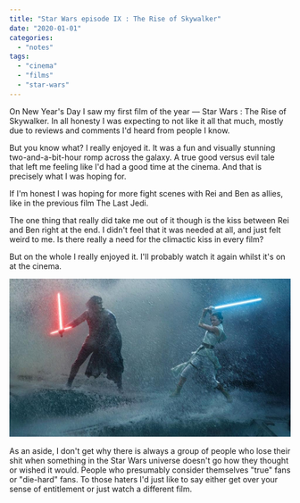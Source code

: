 ```yaml
---
title: "Star Wars episode IX : The Rise of Skywalker"
date: "2020-01-01"
categories: 
  - "notes"
tags: 
  - "cinema"
  - "films"
  - "star-wars"
---
```


On New Year's Day I saw my first film of the year — Star Wars : The Rise of Skywalker. In all honesty I was expecting to not like it all that much, mostly due to reviews and comments I'd heard from people I know.

But you know what? I really enjoyed it. It was a fun and visually stunning two-and-a-bit-hour romp across the galaxy. A true good versus evil tale that left me feeling like I'd had a good time at the cinema. And that is precisely what I was hoping for.

If I'm honest I was hoping for more fight scenes with Rei and Ben as allies, like in the previous film The Last Jedi.

The one thing that really did take me out of it though is the kiss between Rei and Ben right at the end. I didn't feel that it was needed at all, and just felt weird to me. Is there really a need for the climactic kiss in every film?

But on the whole I really enjoyed it. I'll probably watch it again whilst it's on at the cinema.

[![](images/Kylo-Ren-and-Rei-in-The-Rise-of-Skywalker.jpg)](https://davidpeach.co.uk/wp-content/uploads/2023/03/Kylo-Ren-and-Rei-in-The-Rise-of-Skywalker.jpg)

As an aside, I don't get why there is always a group of people who lose their shit when something in the Star Wars universe doesn't go how they thought or wished it would. People who presumably consider themselves "true" fans or "die-hard" fans. To those haters I'd just like to say either get over your sense of entitlement or just watch a different film.

